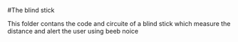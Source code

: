 #The blind stick

This folder contans the code and circuite of a blind stick which measure the distance and alert the user using beeb noice 
